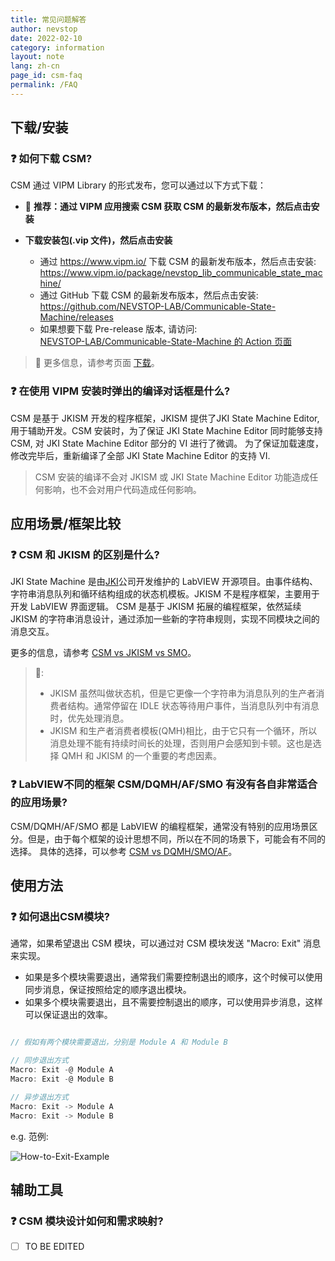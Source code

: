 ```yaml
---
title: 常见问题解答
author: nevstop
date: 2022-02-10
category: information
layout: note
lang: zh-cn
page_id: csm-faq
permalink: /FAQ
---
```


<!-- ----------------------------------------------- -->
## 下载/安装

### :question: 如何下载 CSM?

CSM 通过 VIPM Library 的形式发布，您可以通过以下方式下载：

- 🥇 **推荐：通过 VIPM 应用搜索 CSM 获取 CSM 的最新发布版本，然后点击安装**

- **下载安装包(.vip 文件)，然后点击安装**

  - 通过 <https://www.vipm.io/> 下载 CSM 的最新发布版本，然后点击安装:<br/>
    <https://www.vipm.io/package/nevstop_lib_communicable_state_machine/>
  - 通过 GitHub 下载 CSM 的最新发布版本，然后点击安装:<br/>
    <https://github.com/NEVSTOP-LAB/Communicable-State-Machine/releases>
  - 如果想要下载 Pre-release 版本, 请访问: <br/>
    [NEVSTOP-LAB/Communicable-State-Machine 的 Action 页面](https://github.com/NEVSTOP-LAB/Communicable-State-Machine/actions/workflows/Build_VIPM_Library.yml?query=branch%3Amain)

> 📓
> 更多信息，请参考页面 [下载](https://nevstop-lab.github.io/CSM-Wiki/release-of-csm)。
>

### :question: 在使用 VIPM 安装时弹出的编译对话框是什么?

CSM 是基于 JKISM 开发的程序框架，JKISM 提供了JKI State Machine Editor, 用于辅助开发。CSM 安装时，为了保证 JKI State Machine Editor 同时能够支持 CSM, 对 JKI State Machine Editor 部分的 VI 进行了微调。 为了保证加载速度，修改完毕后，重新编译了全部 JKI State Machine Editor 的支持 VI.

>
> CSM 安装的编译不会对 JKISM 或 JKI State Machine Editor 功能造成任何影响，也不会对用户代码造成任何影响。
>

<!-- ----------------------------------------------- -->
## 应用场景/框架比较

### :question: CSM 和 JKISM 的区别是什么?

JKI State Machine 是由[JKI](http://jki.net/)公司开发维护的 LabVIEW 开源项目。由事件结构、字符串消息队列和循环结构组成的状态机模板。JKISM 不是程序框架，主要用于开发 LabVIEW 界面逻辑。
CSM 是基于 JKISM 拓展的编程框架，依然延续 JKISM 的字符串消息设计，通过添加一些新的字符串规则，实现不同模块之间的消息交互。

更多的信息，请参考 [CSM vs JKISM vs SMO](https://nevstop-lab.github.io/CSM-Wiki/pros-and-cons#csm-vs-jkism-vs-smo)。

> 📓:
>
> - JKISM 虽然叫做状态机，但是它更像一个字符串为消息队列的生产者消费者结构。通常停留在 IDLE 状态等待用户事件，当消息队列中有消息时，优先处理消息。
> - JKISM 和生产者消费者模板(QMH)相比，由于它只有一个循环，所以消息处理不能有持续时间长的处理，否则用户会感知到卡顿。这也是选择 QMH 和 JKISM 的一个重要的考虑因素。
>

### :question: LabVIEW不同的框架 CSM/DQMH/AF/SMO 有没有各自非常适合的应用场景?

CSM/DQMH/AF/SMO 都是 LabVIEW 的编程框架，通常没有特别的应用场景区分。但是，由于每个框架的设计思想不同，所以在不同的场景下，可能会有不同的选择。
具体的选择，可以参考 [CSM vs DQMH/SMO/AF](https://nevstop-lab.github.io/CSM-Wiki/pros-and-cons#csm-vs-dqmhsmoaf)。

<!-- ----------------------------------------------- -->
## 使用方法

### :question: 如何退出CSM模块?

通常，如果希望退出 CSM 模块，可以通过对 CSM 模块发送 "Macro: Exit" 消息来实现。

- 如果是多个模块需要退出，通常我们需要控制退出的顺序，这个时候可以使用同步消息，保证按照给定的顺序退出模块。
- 如果多个模块需要退出，且不需要控制退出的顺序，可以使用异步消息，这样可以保证退出的效率。

``` c

// 假如有两个模块需要退出，分别是 Module A 和 Module B

// 同步退出方式
Macro: Exit -@ Module A
Macro: Exit -@ Module B

// 异步退出方式
Macro: Exit -> Module A
Macro: Exit -> Module B
```

e.g. 范例:

![How-to-Exit-Example](https://nevstop-lab.github.io/CSM-Wiki/assets/img/QA/How-to-Exit-Example.png)

<!-- ----------------------------------------------- -->
## 辅助工具

### :question: CSM 模块设计如何和需求映射?

- [ ] TO BE EDITED
